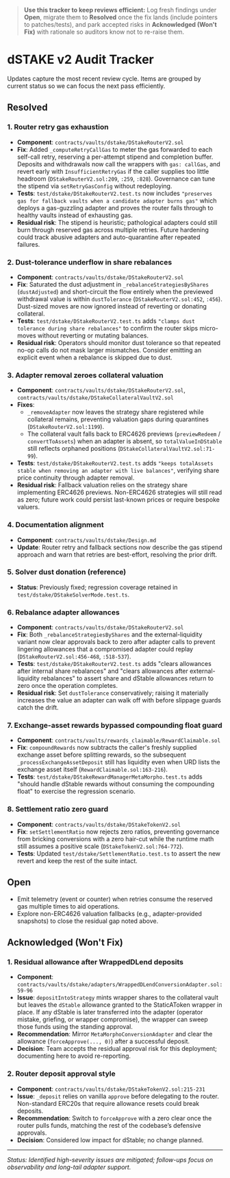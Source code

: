 > **Use this tracker to keep reviews efficient:** Log fresh findings under **Open**, migrate them to **Resolved** once the fix lands (include pointers to patches/tests), and park accepted risks in **Acknowledged (Won't Fix)** with rationale so auditors know not to re-raise them.

# dSTAKE v2 Audit Tracker

Updates capture the most recent review cycle. Items are grouped by current status so we can focus the next pass efficiently.

## Resolved

### 1. Router retry gas exhaustion
- **Component**: `contracts/vaults/dstake/DStakeRouterV2.sol`
- **Fix**: Added `_computeRetryCallGas` to meter the gas forwarded to each self-call retry, reserving a per-attempt stipend and completion buffer. Deposits and withdrawals now call the wrappers with `gas: callGas`, and revert early with `InsufficientRetryGas` if the caller supplies too little headroom (`DStakeRouterV2.sol:209`, `:259`, `:828`). Governance can tune the stipend via `setRetryGasConfig` without redeploying.
- **Tests**: `test/dstake/DStakeRouterV2.test.ts` now includes `"preserves gas for fallback vaults when a candidate adapter burns gas"` which deploys a gas-guzzling adapter and proves the router falls through to healthy vaults instead of exhausting gas.
- **Residual risk**: The stipend is heuristic; pathological adapters could still burn through reserved gas across multiple retries. Future hardening could track abusive adapters and auto-quarantine after repeated failures.

### 2. Dust-tolerance underflow in share rebalances
- **Component**: `contracts/vaults/dstake/DStakeRouterV2.sol`
- **Fix**: Saturated the dust adjustment in `_rebalanceStrategiesByShares` (`dustAdjusted`) and short-circuit the flow entirely when the previewed withdrawal value is within `dustTolerance` (`DStakeRouterV2.sol:452`, `:456`). Dust-sized moves are now ignored instead of reverting or donating collateral.
- **Tests**: `test/dstake/DStakeRouterV2.test.ts` adds `"clamps dust tolerance during share rebalances"` to confirm the router skips micro-moves without reverting or mutating balances.
- **Residual risk**: Operators should monitor dust tolerance so that repeated no-op calls do not mask larger mismatches. Consider emitting an explicit event when a rebalance is skipped due to dust.

### 3. Adapter removal zeroes collateral valuation
- **Component**: `contracts/vaults/dstake/DStakeRouterV2.sol`, `contracts/vaults/dstake/DStakeCollateralVaultV2.sol`
- **Fixes**:
  - `_removeAdapter` now leaves the strategy share registered while collateral remains, preventing valuation gaps during quarantines (`DStakeRouterV2.sol:1199`).
  - The collateral vault falls back to ERC4626 previews (`previewRedeem` / `convertToAssets`) when an adapter is absent, so `totalValueInDStable` still reflects orphaned positions (`DStakeCollateralVaultV2.sol:71-99`).
- **Tests**: `test/dstake/DStakeRouterV2.test.ts` adds `"keeps totalAssets stable when removing an adapter with live balances"`, verifying share price continuity through adapter removal.
- **Residual risk**: Fallback valuation relies on the strategy share implementing ERC4626 previews. Non-ERC4626 strategies will still read as zero; future work could persist last-known prices or require bespoke valuers.

### 4. Documentation alignment
- **Component**: `contracts/vaults/dstake/Design.md`
- **Update**: Router retry and fallback sections now describe the gas stipend approach and warn that retries are best-effort, resolving the prior drift.

### 5. Solver dust donation (reference)
- **Status**: Previously fixed; regression coverage retained in `test/dstake/DStakeSolverMode.test.ts`.

### 6. Rebalance adapter allowances
- **Component**: `contracts/vaults/dstake/DStakeRouterV2.sol`
- **Fix**: Both `_rebalanceStrategiesByShares` and the external-liquidity variant now clear approvals back to zero after adapter calls to prevent lingering allowances that a compromised adapter could replay (`DStakeRouterV2.sol:456-468`, `:518-537`).
- **Tests**: `test/dstake/DStakeRouterV2.test.ts` adds "clears allowances after internal share rebalances" and "clears allowances after external-liquidity rebalances" to assert share and dStable allowances return to zero once the operation completes.
- **Residual risk**: Set `dustTolerance` conservatively; raising it materially increases the value an adapter can walk off with before slippage guards catch the drift.

### 7. Exchange-asset rewards bypassed compounding float guard
- **Component**: `contracts/vaults/rewards_claimable/RewardClaimable.sol`
- **Fix**: `compoundRewards` now subtracts the caller's freshly supplied exchange asset before splitting rewards, so the subsequent `_processExchangeAssetDeposit` still has liquidity even when URD lists the exchange asset itself (`RewardClaimable.sol:163-216`).
- **Tests**: `test/dstake/DStakeRewardManagerMetaMorpho.test.ts` adds "should handle dStable rewards without consuming the compounding float" to exercise the regression scenario.

### 8. Settlement ratio zero guard
- **Component**: `contracts/vaults/dstake/DStakeTokenV2.sol`
- **Fix**: `setSettlementRatio` now rejects zero ratios, preventing governance from bricking conversions with a zero hair-cut while the runtime math still assumes a positive scale (`DStakeTokenV2.sol:764-772`).
- **Tests**: Updated `test/dstake/SettlementRatio.test.ts` to assert the new revert and keep the rest of the suite intact.

## Open
- Emit telemetry (event or counter) when retries consume the reserved gas multiple times to aid operations.
- Explore non-ERC4626 valuation fallbacks (e.g., adapter-provided snapshots) to close the residual gap noted above.

## Acknowledged (Won't Fix)

### 1. Residual allowance after WrappedDLend deposits
- **Component**: `contracts/vaults/dstake/adapters/WrappedDLendConversionAdapter.sol:59-96`
- **Issue**: `depositIntoStrategy` mints wrapper shares to the collateral vault but leaves the `dStable` allowance granted to the StaticAToken wrapper in place. If any dStable is later transferred into the adapter (operator mistake, griefing, or wrapper compromise), the wrapper can sweep those funds using the standing approval.
- **Recommendation**: Mirror `MetaMorphoConversionAdapter` and clear the allowance (`forceApprove(..., 0)`) after a successful deposit.
- **Decision**: Team accepts the residual approval risk for this deployment; documenting here to avoid re-reporting.

### 2. Router deposit approval style
- **Component**: `contracts/vaults/dstake/DStakeTokenV2.sol:215-231`
- **Issue**: `_deposit` relies on vanilla `approve` before delegating to the router. Non-standard ERC20s that require allowance resets could break deposits.
- **Recommendation**: Switch to `forceApprove` with a zero clear once the router pulls funds, matching the rest of the codebase’s defensive approvals.
- **Decision**: Considered low impact for dStable; no change planned.

---
*Status: Identified high-severity issues are mitigated; follow-ups focus on observability and long-tail adapter support.*
